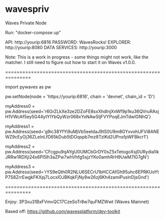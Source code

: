 # wavespriv
Waves Private Node

Run: "docker-compose up"


API: http://yourip:6816 PASSWORD: WavesRocks!
EXPLORER: http://yourip:8080
DATA SERVICES: http://yourip:3000

Note: This is a work in progress - some things might not work, like the matcher. I still need to figure out how to start it on Waves v1.0.0.

===============================================================

import pywaves as pw

pw.setNode(node = 'https://yourip:6816', chain = 'devnet', chain_id = 'D')

myAddress0 = pw.Address(seed='r6GrZLkXe3ze2DZoFE8sxXhdlnjXnWf9p1ku36QVruRAxjH1VWcAf5ey5G44ytYlYbQyWzr068xYoNAwSIjFVYPoqEJmTdwlGNhQ')

myAddress1 = pw.Address(seed='g9ic38YfYi9uMjVb5eeIdaJ9tS0U9m8GYxvohUFVi8ANEWZ9cEyOj36ZLeInLfD65kDub5tDOqspb7mz8TzlKd2UPnsfpWFBkcr1')

myAddress2 = pw.Address(seed='CFcgpu9qAYgU0UMCbGrDY0sZ5xTetogoXsj0URydia1ikJRRw1RDXji24x6Pl5lh3aZPw7whVhfg5sjzYKo0amhRrH9UwM7lG7gN')

myAddress3 = pw.Address(seed='rYS9eQth0R2NLU6SECrU1bHCCAfGh95uhc6EPRKUoYtP7S8ZrrEwgkFKXpj7LocxlOJBKqkFjNy8w26zj6Kh4zamiPuslnDjsGnd')

===============================================================

Enjoy: 3P3xu31BxFVmvQC17CzeSoTr8w7quFMZWwt  (Waves Mainnet)

Based off: https://github.com/wavesplatform/dev-toolkit
